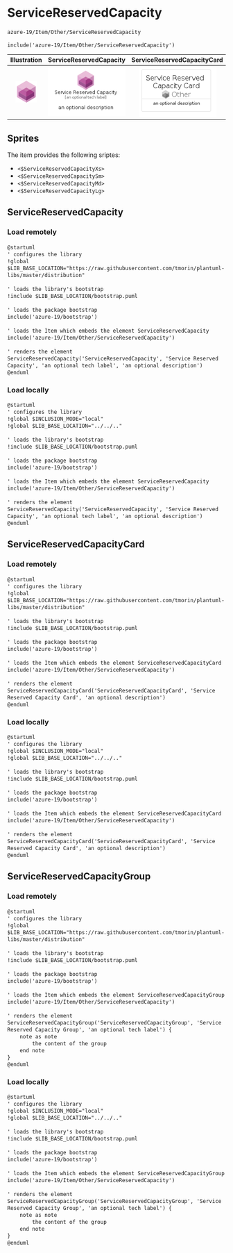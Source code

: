 # ServiceReservedCapacity


```text
azure-19/Item/Other/ServiceReservedCapacity
```

```text
include('azure-19/Item/Other/ServiceReservedCapacity')
```



| Illustration | ServiceReservedCapacity | ServiceReservedCapacityCard | ServiceReservedCapacityGroup |
| :---: | :---: | :---: | :---: |
| ![illustration for Illustration](../../../azure-19/Item/Other/ServiceReservedCapacity.png) | ![illustration for ServiceReservedCapacity](../../../azure-19/Item/Other/ServiceReservedCapacity.Local.png) | ![illustration for ServiceReservedCapacityCard](../../../azure-19/Item/Other/ServiceReservedCapacityCard.Local.png) | ![illustration for ServiceReservedCapacityGroup](../../../azure-19/Item/Other/ServiceReservedCapacityGroup.Local.png) |



## Sprites
The item provides the following sriptes:

- `<$ServiceReservedCapacityXs>`
- `<$ServiceReservedCapacitySm>`
- `<$ServiceReservedCapacityMd>`
- `<$ServiceReservedCapacityLg>`





## ServiceReservedCapacity

### Load remotely
```plantuml
@startuml
' configures the library
!global $LIB_BASE_LOCATION="https://raw.githubusercontent.com/tmorin/plantuml-libs/master/distribution"

' loads the library's bootstrap
!include $LIB_BASE_LOCATION/bootstrap.puml

' loads the package bootstrap
include('azure-19/bootstrap')

' loads the Item which embeds the element ServiceReservedCapacity
include('azure-19/Item/Other/ServiceReservedCapacity')

' renders the element
ServiceReservedCapacity('ServiceReservedCapacity', 'Service Reserved Capacity', 'an optional tech label', 'an optional description')
@enduml
```

### Load locally
```plantuml
@startuml
' configures the library
!global $INCLUSION_MODE="local"
!global $LIB_BASE_LOCATION="../../.."

' loads the library's bootstrap
!include $LIB_BASE_LOCATION/bootstrap.puml

' loads the package bootstrap
include('azure-19/bootstrap')

' loads the Item which embeds the element ServiceReservedCapacity
include('azure-19/Item/Other/ServiceReservedCapacity')

' renders the element
ServiceReservedCapacity('ServiceReservedCapacity', 'Service Reserved Capacity', 'an optional tech label', 'an optional description')
@enduml
```

## ServiceReservedCapacityCard

### Load remotely
```plantuml
@startuml
' configures the library
!global $LIB_BASE_LOCATION="https://raw.githubusercontent.com/tmorin/plantuml-libs/master/distribution"

' loads the library's bootstrap
!include $LIB_BASE_LOCATION/bootstrap.puml

' loads the package bootstrap
include('azure-19/bootstrap')

' loads the Item which embeds the element ServiceReservedCapacityCard
include('azure-19/Item/Other/ServiceReservedCapacity')

' renders the element
ServiceReservedCapacityCard('ServiceReservedCapacityCard', 'Service Reserved Capacity Card', 'an optional description')
@enduml
```

### Load locally
```plantuml
@startuml
' configures the library
!global $INCLUSION_MODE="local"
!global $LIB_BASE_LOCATION="../../.."

' loads the library's bootstrap
!include $LIB_BASE_LOCATION/bootstrap.puml

' loads the package bootstrap
include('azure-19/bootstrap')

' loads the Item which embeds the element ServiceReservedCapacityCard
include('azure-19/Item/Other/ServiceReservedCapacity')

' renders the element
ServiceReservedCapacityCard('ServiceReservedCapacityCard', 'Service Reserved Capacity Card', 'an optional description')
@enduml
```

## ServiceReservedCapacityGroup

### Load remotely
```plantuml
@startuml
' configures the library
!global $LIB_BASE_LOCATION="https://raw.githubusercontent.com/tmorin/plantuml-libs/master/distribution"

' loads the library's bootstrap
!include $LIB_BASE_LOCATION/bootstrap.puml

' loads the package bootstrap
include('azure-19/bootstrap')

' loads the Item which embeds the element ServiceReservedCapacityGroup
include('azure-19/Item/Other/ServiceReservedCapacity')

' renders the element
ServiceReservedCapacityGroup('ServiceReservedCapacityGroup', 'Service Reserved Capacity Group', 'an optional tech label') {
    note as note
        the content of the group
    end note
}
@enduml
```

### Load locally
```plantuml
@startuml
' configures the library
!global $INCLUSION_MODE="local"
!global $LIB_BASE_LOCATION="../../.."

' loads the library's bootstrap
!include $LIB_BASE_LOCATION/bootstrap.puml

' loads the package bootstrap
include('azure-19/bootstrap')

' loads the Item which embeds the element ServiceReservedCapacityGroup
include('azure-19/Item/Other/ServiceReservedCapacity')

' renders the element
ServiceReservedCapacityGroup('ServiceReservedCapacityGroup', 'Service Reserved Capacity Group', 'an optional tech label') {
    note as note
        the content of the group
    end note
}
@enduml
```

